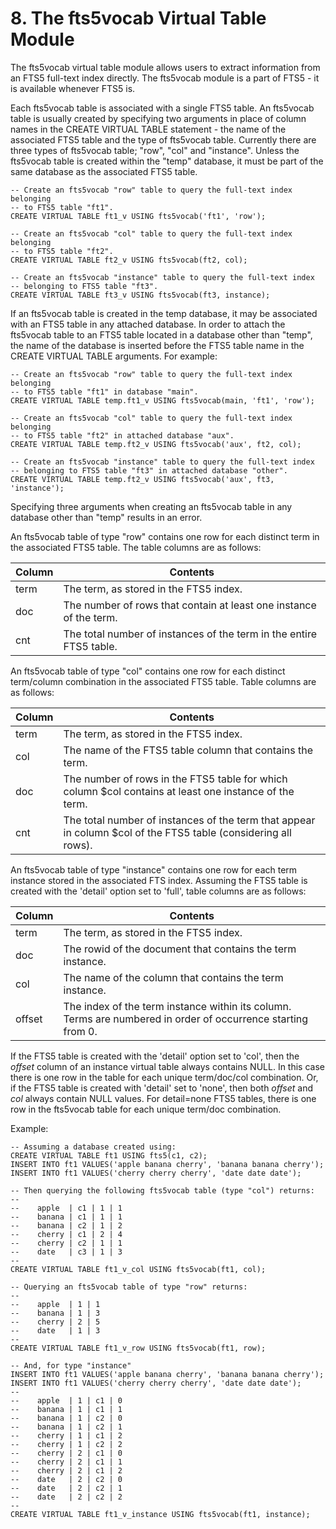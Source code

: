 # 8\. The fts5vocab Virtual Table Module


 The fts5vocab virtual table module allows users to extract information from
an FTS5 full\-text index directly. The fts5vocab module is a part of FTS5 \- it
is available whenever FTS5 is.



 Each fts5vocab table is associated with a single FTS5 table. An fts5vocab
table is usually created by specifying two arguments in place of column names
in the CREATE VIRTUAL TABLE statement \- the name of the associated FTS5 table
and the type of fts5vocab table. Currently there are three types of fts5vocab
table; "row", "col" and "instance". Unless the fts5vocab table is created
within the "temp" database, it must be part of the same database as the
associated FTS5 table.




```
-- Create an fts5vocab "row" table to query the full-text index belonging
-- to FTS5 table "ft1".
CREATE VIRTUAL TABLE ft1_v USING fts5vocab('ft1', 'row');

-- Create an fts5vocab "col" table to query the full-text index belonging
-- to FTS5 table "ft2".
CREATE VIRTUAL TABLE ft2_v USING fts5vocab(ft2, col);

-- Create an fts5vocab "instance" table to query the full-text index
-- belonging to FTS5 table "ft3".
CREATE VIRTUAL TABLE ft3_v USING fts5vocab(ft3, instance);

```

 If an fts5vocab table is created in the temp database, it may be associated
with an FTS5 table in any attached database. In order to attach the fts5vocab
table to an FTS5 table located in a database other than "temp", the name of the
database is inserted before the FTS5 table name in the CREATE VIRTUAL TABLE
arguments. For example:




```
-- Create an fts5vocab "row" table to query the full-text index belonging
-- to FTS5 table "ft1" in database "main".
CREATE VIRTUAL TABLE temp.ft1_v USING fts5vocab(main, 'ft1', 'row');

-- Create an fts5vocab "col" table to query the full-text index belonging
-- to FTS5 table "ft2" in attached database "aux".
CREATE VIRTUAL TABLE temp.ft2_v USING fts5vocab('aux', ft2, col);

-- Create an fts5vocab "instance" table to query the full-text index
-- belonging to FTS5 table "ft3" in attached database "other".
CREATE VIRTUAL TABLE temp.ft2_v USING fts5vocab('aux', ft3, 'instance');

```

 Specifying three arguments when creating an fts5vocab table in any database
other than "temp" results in an error.



 An fts5vocab table of type "row" contains one row for each distinct term
in the associated FTS5 table. The table columns are as follows:





| Column | Contents |
| --- | --- |
| term | The term, as stored in the FTS5 index. |
| doc | The number of rows that contain at least one instance of the term. |
| cnt | The total number of instances of the term in the entire FTS5 table. |


 An fts5vocab table of type "col" contains one row for each distinct term/column
combination in the associated FTS5 table. Table columns are as follows:





| Column | Contents |
| --- | --- |
| term | The term, as stored in the FTS5 index. |
| col | The name of the FTS5 table column that contains the term. |
| doc | The number of rows in the FTS5 table for which column $col  contains at least one instance of the term. |
| cnt | The total number of instances of the term that appear in  column $col of the FTS5 table (considering all rows). |


 An fts5vocab table of type "instance" contains one row for each term
instance stored in the associated FTS index. Assuming the FTS5 table is
created with the 'detail' option set to 'full', table columns are as follows:





| Column | Contents |
| --- | --- |
| term | The term, as stored in the FTS5 index. |
| doc | The rowid of the document that contains the term instance. |
| col | The name of the column that contains the term instance. |
| offset | The index of the term instance within its column. Terms  are numbered in order of occurrence starting from 0\. |


 If the FTS5 table is created with the 'detail' option set to 'col', then
the *offset* column of an instance virtual table always contains NULL.
In this case there is one row in the table for each unique term/doc/col
combination. Or, if the FTS5 table is created with 'detail' set to 'none',
then both *offset* and *col* always contain NULL values. For
detail\=none FTS5 tables, there is one row in the fts5vocab table for each
unique term/doc combination.



Example:




```
-- Assuming a database created using:
CREATE VIRTUAL TABLE ft1 USING fts5(c1, c2);
INSERT INTO ft1 VALUES('apple banana cherry', 'banana banana cherry');
INSERT INTO ft1 VALUES('cherry cherry cherry', 'date date date');

-- Then querying the following fts5vocab table (type "col") returns:
--
--    apple  | c1 | 1 | 1
--    banana | c1 | 1 | 1
--    banana | c2 | 1 | 2
--    cherry | c1 | 2 | 4
--    cherry | c2 | 1 | 1
--    date   | c3 | 1 | 3
--
CREATE VIRTUAL TABLE ft1_v_col USING fts5vocab(ft1, col);

-- Querying an fts5vocab table of type "row" returns:
--
--    apple  | 1 | 1
--    banana | 1 | 3
--    cherry | 2 | 5
--    date   | 1 | 3
--
CREATE VIRTUAL TABLE ft1_v_row USING fts5vocab(ft1, row);

-- And, for type "instance"
INSERT INTO ft1 VALUES('apple banana cherry', 'banana banana cherry');
INSERT INTO ft1 VALUES('cherry cherry cherry', 'date date date');
--
--    apple  | 1 | c1 | 0
--    banana | 1 | c1 | 1
--    banana | 1 | c2 | 0
--    banana | 1 | c2 | 1
--    cherry | 1 | c1 | 2
--    cherry | 1 | c2 | 2
--    cherry | 2 | c1 | 0
--    cherry | 2 | c1 | 1
--    cherry | 2 | c1 | 2
--    date   | 2 | c2 | 0
--    date   | 2 | c2 | 1
--    date   | 2 | c2 | 2
--
CREATE VIRTUAL TABLE ft1_v_instance USING fts5vocab(ft1, instance);

```



